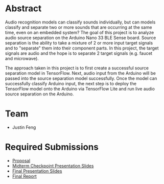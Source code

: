 # Abstract

Audio recognition models can classify sounds individually, but can models classify and separate two or more sounds that are occurring at the same time, even on an embedded system? The goal of this project is to analyze audio source separation on the Arduino Nano 33 BLE Sense board. Source separation is the ability to take a mixture of 2 or more input target signals and to "separate" them into their component parts. In this project, the target signals are audio and the hope is to separate 2 target signals (e.g. faucet and microwave). 

The approach taken in this project is to first create a successful source separation model in TensorFlow. Next, audio input from the Arduino will be passed into the source separation model successfully. Once the model can successfully classify Arduino input, the next step is to deploy the TensorFlow model onto the Arduino via TensorFlow Lite and run live audio source separation on the Arduino.

# Team

* Justin Feng

# Required Submissions

* [Proposal](proposal.md)
* [Midterm Checkpoint Presentation Slides](http://)
* [Final Presentation Slides](http://)
* [Final Report](report)
